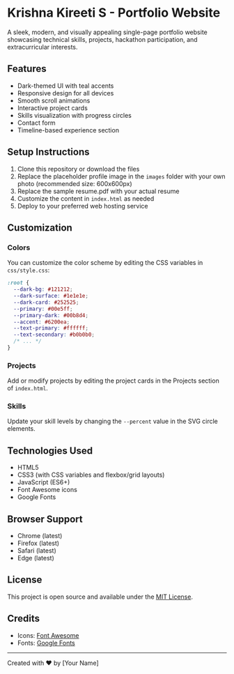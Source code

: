 # Krishna Kireeti S - Portfolio Website

A sleek, modern, and visually appealing single-page portfolio website showcasing technical skills, projects, hackathon participation, and extracurricular interests.

## Features

- Dark-themed UI with teal accents
- Responsive design for all devices
- Smooth scroll animations
- Interactive project cards
- Skills visualization with progress circles
- Contact form
- Timeline-based experience section

## Setup Instructions

1. Clone this repository or download the files
2. Replace the placeholder profile image in the `images` folder with your own photo (recommended size: 600x600px)
3. Replace the sample resume.pdf with your actual resume
4. Customize the content in `index.html` as needed
5. Deploy to your preferred web hosting service

## Customization

### Colors

You can customize the color scheme by editing the CSS variables in `css/style.css`:

```css
:root {
  --dark-bg: #121212;
  --dark-surface: #1e1e1e;
  --dark-card: #252525;
  --primary: #00e5ff;
  --primary-dark: #00b8d4;
  --accent: #6200ea;
  --text-primary: #ffffff;
  --text-secondary: #b0b0b0;
  /* ... */
}
```

### Projects

Add or modify projects by editing the project cards in the Projects section of `index.html`.

### Skills

Update your skill levels by changing the `--percent` value in the SVG circle elements.

## Technologies Used

- HTML5
- CSS3 (with CSS variables and flexbox/grid layouts)
- JavaScript (ES6+)
- Font Awesome icons
- Google Fonts

## Browser Support

- Chrome (latest)
- Firefox (latest)
- Safari (latest)
- Edge (latest)

## License

This project is open source and available under the [MIT License](LICENSE).

## Credits

- Icons: [Font Awesome](https://fontawesome.com/)
- Fonts: [Google Fonts](https://fonts.google.com/)

---

Created with ❤️ by [Your Name]
